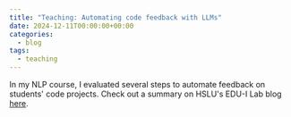 ```yaml
---
title: "Teaching: Automating code feedback with LLMs"
date: 2024-12-11T00:00:00+00:00
categories:
  - blog
tags:
  - teaching
---
```


In my NLP course, I evaluated several steps to automate feedback on students' code projects. Check out a summary on HSLU's EDU-I Lab blog [here](https://blog.hslu.ch/eduinformatiklab/2024/12/11/effiziente-projektbewertung-in-nlp-kursen-teil-automatisierte-bewertungen-und-erkennung-kopierter-codes-im-fokus/).
